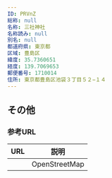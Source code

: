 ```yaml
---
ID: PRVnZ
総称: null
名称: 三社神社
名称読み: null
別名: null
都道府県: 東京都
区域: 豊島区
緯度: 35.7360651
経度: 139.7069653
郵便番号: 1710014
住所: 東京都豊島区池袋３丁目５２−１４
---
```


## その他

### 参考URL

| URL | 説明          |
| --- | ------------- |
|     | OpenStreetMap |
